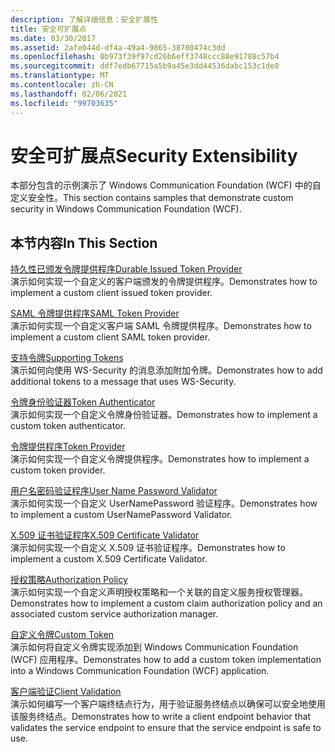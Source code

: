 ```yaml
---
description: 了解详细信息：安全扩展性
title: 安全可扩展点
ms.date: 03/30/2017
ms.assetid: 2afe044d-df4a-49a4-9865-38700474c3dd
ms.openlocfilehash: 0b973f39f97cd26b6eff3748ccc88e91788c57b4
ms.sourcegitcommit: ddf7edb67715a5b9a45e3dd44536dabc153c1de0
ms.translationtype: MT
ms.contentlocale: zh-CN
ms.lasthandoff: 02/06/2021
ms.locfileid: "99703635"
---
```

# <a name="security-extensibility"></a><span data-ttu-id="04a5b-103">安全可扩展点</span><span class="sxs-lookup"><span data-stu-id="04a5b-103">Security Extensibility</span></span>

<span data-ttu-id="04a5b-104">本部分包含的示例演示了 Windows Communication Foundation (WCF) 中的自定义安全性。</span><span class="sxs-lookup"><span data-stu-id="04a5b-104">This section contains samples that demonstrate custom security in Windows Communication Foundation (WCF).</span></span>  
  
## <a name="in-this-section"></a><span data-ttu-id="04a5b-105">本节内容</span><span class="sxs-lookup"><span data-stu-id="04a5b-105">In This Section</span></span>  

 [<span data-ttu-id="04a5b-106">持久性已颁发令牌提供程序</span><span class="sxs-lookup"><span data-stu-id="04a5b-106">Durable Issued Token Provider</span></span>](durable-issued-token-provider.md)  
 <span data-ttu-id="04a5b-107">演示如何实现一个自定义的客户端颁发的令牌提供程序。</span><span class="sxs-lookup"><span data-stu-id="04a5b-107">Demonstrates how to implement a custom client issued token provider.</span></span>  
  
 [<span data-ttu-id="04a5b-108">SAML 令牌提供程序</span><span class="sxs-lookup"><span data-stu-id="04a5b-108">SAML Token Provider</span></span>](saml-token-provider.md)  
 <span data-ttu-id="04a5b-109">演示如何实现一个自定义客户端 SAML 令牌提供程序。</span><span class="sxs-lookup"><span data-stu-id="04a5b-109">Demonstrates how to implement a custom client SAML token provider.</span></span>  
  
 [<span data-ttu-id="04a5b-110">支持令牌</span><span class="sxs-lookup"><span data-stu-id="04a5b-110">Supporting Tokens</span></span>](supporting-tokens.md)  
 <span data-ttu-id="04a5b-111">演示如何向使用 WS-Security 的消息添加附加令牌。</span><span class="sxs-lookup"><span data-stu-id="04a5b-111">Demonstrates how to add additional tokens to a message that uses WS-Security.</span></span>  
  
 [<span data-ttu-id="04a5b-112">令牌身份验证器</span><span class="sxs-lookup"><span data-stu-id="04a5b-112">Token Authenticator</span></span>](token-authenticator.md)  
 <span data-ttu-id="04a5b-113">演示如何实现一个自定义令牌身份验证器。</span><span class="sxs-lookup"><span data-stu-id="04a5b-113">Demonstrates how to implement a custom token authenticator.</span></span>  
  
 [<span data-ttu-id="04a5b-114">令牌提供程序</span><span class="sxs-lookup"><span data-stu-id="04a5b-114">Token Provider</span></span>](token-provider.md)  
 <span data-ttu-id="04a5b-115">演示如何实现一个自定义令牌提供程序。</span><span class="sxs-lookup"><span data-stu-id="04a5b-115">Demonstrates how to implement a custom token provider.</span></span>  
  
 [<span data-ttu-id="04a5b-116">用户名密码验证程序</span><span class="sxs-lookup"><span data-stu-id="04a5b-116">User Name Password Validator</span></span>](user-name-password-validator.md)  
 <span data-ttu-id="04a5b-117">演示如何实现一个自定义 UserNamePassword 验证程序。</span><span class="sxs-lookup"><span data-stu-id="04a5b-117">Demonstrates how to implement a custom UserNamePassword Validator.</span></span>  
  
 [<span data-ttu-id="04a5b-118">X.509 证书验证程序</span><span class="sxs-lookup"><span data-stu-id="04a5b-118">X.509 Certificate Validator</span></span>](x-509-certificate-validator.md)  
 <span data-ttu-id="04a5b-119">演示如何实现一个自定义 X.509 证书验证程序。</span><span class="sxs-lookup"><span data-stu-id="04a5b-119">Demonstrates how to implement a custom X.509 Certificate Validator.</span></span>  
  
 [<span data-ttu-id="04a5b-120">授权策略</span><span class="sxs-lookup"><span data-stu-id="04a5b-120">Authorization Policy</span></span>](authorization-policy.md)  
 <span data-ttu-id="04a5b-121">演示如何实现一个自定义声明授权策略和一个关联的自定义服务授权管理器。</span><span class="sxs-lookup"><span data-stu-id="04a5b-121">Demonstrates how to implement a custom claim authorization policy and an associated custom service authorization manager.</span></span>  
  
 [<span data-ttu-id="04a5b-122">自定义令牌</span><span class="sxs-lookup"><span data-stu-id="04a5b-122">Custom Token</span></span>](custom-token.md)  
 <span data-ttu-id="04a5b-123">演示如何将自定义令牌实现添加到 Windows Communication Foundation (WCF) 应用程序。</span><span class="sxs-lookup"><span data-stu-id="04a5b-123">Demonstrates how to add a custom token implementation into a Windows Communication Foundation (WCF) application.</span></span>  
  
 [<span data-ttu-id="04a5b-124">客户端验证</span><span class="sxs-lookup"><span data-stu-id="04a5b-124">Client Validation</span></span>](client-validation.md)  
 <span data-ttu-id="04a5b-125">演示如何编写一个客户端终结点行为，用于验证服务终结点以确保可以安全地使用该服务终结点。</span><span class="sxs-lookup"><span data-stu-id="04a5b-125">Demonstrates how to write a client endpoint behavior that validates the service endpoint to ensure that the service endpoint is safe to use.</span></span>
